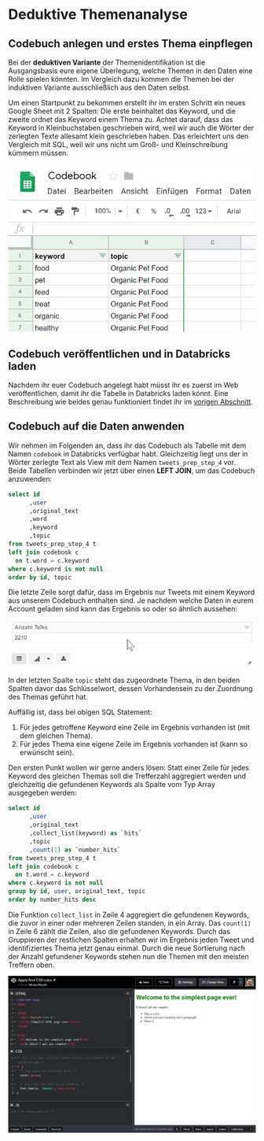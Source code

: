 # Deduktive Themenanalyse

## Codebuch anlegen und erstes Thema einpflegen

Bei der **deduktiven Variante** der Themenidentifikation ist die Ausgangsbasis eure eigene Überlegung, welche Themen in den Daten eine Rolle spielen könnten. Im Vergleich dazu kommen die Themen bei der induktiven Variante ausschließlich aus den Daten selbst.

Um einen Startpunkt zu bekommen erstellt ihr im ersten Schritt ein neues Google Sheet mit 2 Spalten: Die erste beinhaltet das Keyword, und die zweite ordnet das Keyword einem Thema zu. Achtet darauf, dass das Keyword in Kleinbuchstaben geschrieben wird, weil wir auch die Wörter der zerlegten Texte allesamt klein geschrieben haben. Das erleichtert uns den Vergleich mit SQL, weil wir uns nicht um Groß- und Kleinschreibung kümmern müssen.

![So k&#xF6;nnte eine Codebuch in Google Sheets initial aussehen.](../../../../.gitbook/assets/image%20%284%29.png)

## Codebuch veröffentlichen und in Databricks laden

Nachdem ihr euer Codebuch angelegt habt müsst ihr es zuerst im Web veröffentlichen, damit ihr die Tabelle in Databricks laden könnt. Eine Beschreibung wie beides genau funktioniert findet ihr im [vorigen Abschnitt](1-arbeiten-mit-mappingstabellen.md#tabellen-ueber-google-sheets-pflegen-und-laden).

## Codebuch auf die Daten anwenden

Wir nehmen im Folgenden an, dass ihr das Codebuch als Tabelle mit dem Namen `codebook` in Databricks verfügbar habt. Gleichzeitig liegt uns der in Wörter zerlegte Text als View mit dem Namen `tweets_prep_step_4` vor. Beide Tabellen verbinden wir jetzt über einen **LEFT JOIN**, um das Codebuch anzuwenden:

```sql
select id
      ,user
      ,original_text
      ,word
      ,keyword    
      ,topic
from tweets_prep_step_4 t
left join codebook c
  on t.word = c.keyword
where c.keyword is not null
order by id, topic
```

Die letzte Zeile sorgt dafür, dass im Ergebnis nur Tweets mit einem Keyword aus unserem Codebuch enthalten sind. Je nachdem welche Daten in eurem Account geladen sind kann das Ergebnis so oder so ähnlich aussehen:

![](../../../../.gitbook/assets/image%20%2844%29.png)

In der letzten Spalte `topic` steht das zugeordnete Thema, in den beiden Spalten davor das Schlüsselwort, dessen Vorhandensein zu der Zuordnung des Themas geführt hat.

Auffällig ist, dass bei obigen SQL Statement:

1. Für jedes getroffene Keyword eine Zeile im Ergebnis vorhanden ist \(mit dem gleichen Thema\).
2. Für jedes Thema eine eigene Zeile im Ergebnis vorhanden ist \(kann so erwünscht sein\).

Den ersten Punkt wollen wir gerne anders lösen: Statt einer Zeile für jedes Keyword des gleichen Themas soll die Trefferzahl aggregiert werden und gleichzeitig die gefundenen Keywords als Spalte vom Typ Array ausgegeben werden:

```sql
select id
      ,user
      ,original_text
      ,collect_list(keyword) as `hits`
      ,topic
      ,count(1) as `number_hits`
from tweets_prep_step_4 t
left join codebook c
  on t.word = c.keyword
where c.keyword is not null
group by id, user, original_text, topic
order by number_hits desc
```

Die Funktion `collect_list` in Zeile 4 aggregiert die gefundenen Keywords, die zuvor in einer oder mehreren Zeilen standen, in ein Array. Das `count(1)` in Zeile 6 zählt die Zeilen, also die gefundenen Keywords. Durch das Gruppieren der restlichen Spalten erhalten wir im Ergebnis jeden Tweet und identifiziertes Thema jetzt genau einmal. Durch die neue Sortierung nach der Anzahl gefundener Keywords stehen nun die Themen mit den meisten Treffern oben.

![](../../../../.gitbook/assets/image%20%2828%29.png)

